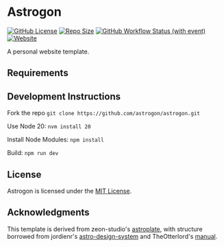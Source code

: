 # Astrogon

[![GitHub License](https://img.shields.io/github/license/astrogon/astrogon?color=red)](https://github.com/astrogon/astrogon/blob/main/LICENSE) [![Repo Size](https://img.shields.io/github/repo-size/astrogon/astrogon)](https://github.com/astrogon/astrogon) [![GitHub Workflow Status (with event)](https://img.shields.io/github/actions/workflow/status/astrogon/astrogon/deploy.yml?color=limegreen)](https://github.com/astrogon/astrogon/deployments) [![Website](https://img.shields.io/website?up_message=online&up_color=limegreen&down_message=offline&down_color=yellow&url=https%3A%2F%2Freednel.com%2F)](https://reednel.com/)

A personal website template.

## Requirements

## Development Instructions

Fork the repo `git clone https://github.com/astrogon/astrogon.git`

Use Node 20: `nvm install 20`

Install Node Modules: `npm install`

Build: `npm run dev`

## License

Astrogon is licensed under the [MIT License](LICENSE).

## Acknowledgments

This template is derived from zeon-studio's [astroplate](https://github.com/zeon-studio/astroplate), with structure borrowed from jordienr's [astro-design-system](https://github.com/jordienr/astro-design-system) and TheOtterlord's [manual](https://github.com/TheOtterlord/manual).
